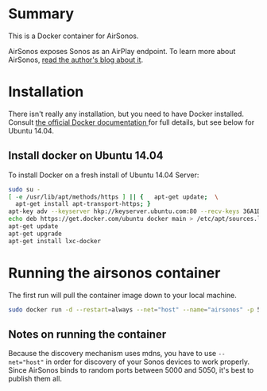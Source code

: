 # Summary
This is a Docker container for AirSonos.

AirSonos exposes Sonos as an AirPlay endpoint.  To learn more about AirSonos, [read the author's blog about it](https://medium.com/@stephencwan/hacking-airplay-into-sonos-93a41a1fcfbb).

# Installation
There isn't really any installation, but you need to have Docker installed.  Consult [the official Docker documentation ](https://docs.docker.com/installation/) for full details, but see below for Ubuntu 14.04.

## Install docker on Ubuntu 14.04
To install Docker on a fresh install of Ubuntu 14.04 Server:
``` bash
sudo su -
[ -e /usr/lib/apt/methods/https ] || {   apt-get update;  \
  apt-get install apt-transport-https; }
apt-key adv --keyserver hkp://keyserver.ubuntu.com:80 --recv-keys 36A1D7869245C8950F966E92D8576A8BA88D21E9
echo deb https://get.docker.com/ubuntu docker main > /etc/apt/sources.list.d/docker.list
apt-get update
apt-get upgrade
apt-get install lxc-docker
```
# Running the airsonos container
The first run will pull the container image down to your local machine.

``` bash
sudo docker run -d --restart=always --net="host" --name="airsonos" -p 5000-5050:5000-5050/tcp justintime/airsonos
```

## Notes on running the container
Because the discovery mechanism uses mdns, you have to use ```--net="host"``` in order for discovery of your Sonos devices to work properly.  Since AirSonos binds to random ports between 5000 and 5050, it's best to publish them all.

